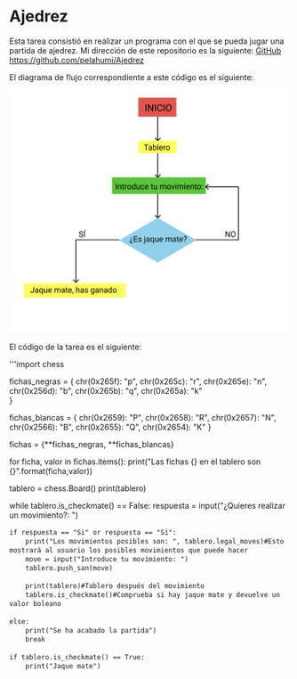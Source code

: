 # Ajedrez
Esta tarea consistió en realizar un programa con el que se pueda jugar una partida de ajedrez.
Mi dirección de este repositorio es la siguiente: [GitHub](https://github.com/pelahumi/Ajedrez)
https://github.com/pelahumi/Ajedrez

El diagrama de flujo correspondiente a este código es el siguiente:

![Diagrama de flujo](https://github.com/pelahumi/Ajedrez/blob/main/Captura%20de%20pantalla%202021-12-12%20a%20las%2019.37.14.png)

El código de la tarea es el siguiente:

'''import chess

fichas_negras = {
    chr(0x265f): "p",
    chr(0x265c): "r",
    chr(0x265e): "n",
    chr(0x256d): "b",
    chr(0x265b): "q",
    chr(0x265a): "k"  
}

fichas_blancas = {
    chr(0x2659): "P",
    chr(0x2658): "R",
    chr(0x2657): "N",
    chr(0x2566): "B",
    chr(0x2655): "Q",
    chr(0x2654): "K" 
}

fichas = {**fichas_negras, **fichas_blancas}


for ficha, valor in fichas.items():
    print("Las fichas {} en el tablero son {}".format(ficha,valor))

tablero = chess.Board()
print(tablero)

while tablero.is_checkmate() == False:
    respuesta = input("¿Quieres realizar un movimiento?: ")

    if respuesta == "Si" or respuesta == "Sí":
        print("Los movimientos posibles son: ", tablero.legal_moves)#Esto mostrará al usuario los posibles movimientos que puede hacer
        move = input("Introduce tu movimiento: ")
        tablero.push_san(move)
    
        print(tablero)#Tablero después del movimiento
        tablero.is_checkmate()#Comprueba si hay jaque mate y devuelve un valor boleano
    
    else:
        print("Se ha acabado la partida")
        break
    
    if tablero.is_checkmate() == True:
        print("Jaque mate")
